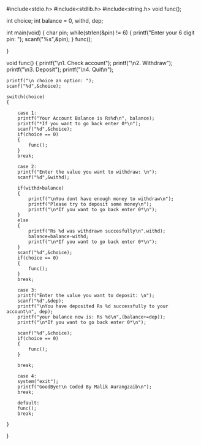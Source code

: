 #include<stdio.h>
#include<stdlib.h>
#include<string.h>
void func();

int choice;
int balance = 0, withd, dep;

int main(void)
{
    char pin;
    while(strlen(&pin) != 6)
    {
    printf("Enter your 6 digit pin: ");
    scanf("%s",&pin);
    }
    func();

}

void func()
{
    printf("\n1. Check account");
    printf("\n2. Withdraw");
    printf("\n3. Deposit");
    printf("\n4. Quit\n");

    printf("\n choice an option: ");
    scanf("%d",&choice);

    switch(choice)
    {

        case 1:
        printf("Your Account Balance is Rs%d\n", balance);
        printf("*If you want to go back enter 0*\n");
        scanf("%d",&choice);
        if(choice == 0)
        {
            func();
        }
        break;

        case 2:
        printf("Enter the value you want to withdraw: \n");
        scanf("%d",&withd);

        if(withd>balance)
        {
            printf("\nYou dont have enough money to withdraw\n");
            printf("Please try to deposit some money\n");
            printf("\n*If you want to go back enter 0*\n");
        }
        else
        {
            printf("Rs %d was withdrawn succesfully\n",withd);
            balance=balance-withd;
            printf("\n*If you want to go back enter 0*\n");
        }
        scanf("%d",&choice);
        if(choice == 0)
        {
            func();
        }
        break;

        case 3:
        printf("Enter the value you want to deposit: \n");
        scanf("%d",&dep);
        printf("\nYou have deposited Rs %d successfully to your account\n", dep);
        printf("your balance now is: Rs %d\n",(balance+=dep));
        printf("\n*If you want to go back enter 0*\n");

        scanf("%d",&choice);
        if(choice == 0)
        {
            func();
        }

        break;

        case 4:
        system("exit");
        printf("GoodBye!\n Coded By Malik Aurangzaib\n");
        break;

        default:
        func();
        break;

    }
}
